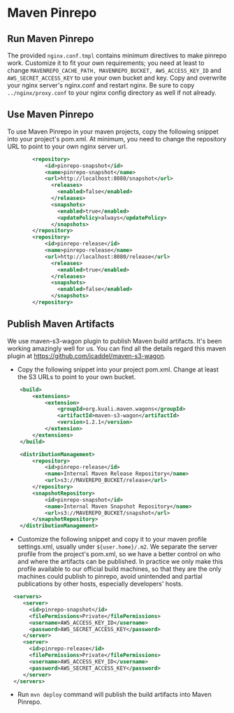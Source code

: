 # Maven Pinrepo

## Run Maven Pinrepo

The provided `nginx.conf.tmpl` contains minimum directives to make pinrepo work. Customize it to fit your own requirements; you need at least to change `MAVENREPO_CACHE_PATH, MAVENREPO_BUCKET, AWS_ACCESS_KEY_ID` and `AWS_SECRET_ACCESS_KEY` to use your own bucket and key. Copy and overwrite your nginx server's nginx.conf and restart nginx. Be sure to copy `../nginx/proxy.conf` to your nginx config directory as well if not already. 

## Use Maven Pinrepo

To use Maven Pinrepo in your maven projects, copy the following snippet into your project's pom.xml. At minimum, you need to change the repository URL to point to your own nginx server url. 

```xml
        <repository>
            <id>pinrepo-snapshot</id>
            <name>pinrepo-snapshot</name>
            <url>http://localhost:8080/snapshot</url>
              <releases>
                <enabled>false</enabled>
              </releases>
              <snapshots>
                <enabled>true</enabled>
                <updatePolicy>always</updatePolicy>
              </snapshots>
        </repository>
        <repository>
            <id>pinrepo-release</id>
            <name>pinrepo-release</name>
            <url>http://localhost:8080/release</url>
              <releases>
                <enabled>true</enabled>
              </releases>
              <snapshots>
                <enabled>false</enabled>
              </snapshots>
        </repository>
```


## Publish Maven Artifacts

We use maven-s3-wagon plugin to publish Maven build artifacts. It's been working amazingly well for us. You can find all the details regard this maven plugin at https://github.com/jcaddel/maven-s3-wagon. 

* Copy the following snippet into your project pom.xml. Change at least the S3 URLs to point to your own bucket.

```xml
    <build>
        <extensions>  
            <extension>
                <groupId>org.kuali.maven.wagons</groupId>
                <artifactId>maven-s3-wagon</artifactId>
                <version>1.2.1</version>
            </extension>
        </extensions>
    </build>

    <distributionManagement>
        <repository>
            <id>pinrepo-release</id>
            <name>Internal Maven Release Repository</name>
            <url>s3://MAVEREPO_BUCKET/release</url>
        </repository>
        <snapshotRepository>
            <id>pinrepo-snapshot</id>
            <name>Internal Maven Snapshot Repository</name>
            <url>s3://MAVEREPO_BUCKET/snapshot</url>
        </snapshotRepository>
    </distributionManagement>
```
* Customize the following snippet and copy it to your maven profile settings.xml, usually under `${user.home}/.m2`. We separate the server profile from the project's pom.xml, so we have a better control on who and where the artifacts can be published. In practice we only make this profile available to our official build machines, so that they are the only machines could publish to pinrepo, avoid unintended and partial publications by other hosts, especially developers' hosts.

```xml
  <servers>
     <server>  
       <id>pinrepo-snapshot</id>  
       <filePermissions>Private</filePermissions>
       <username>AWS_ACCESS_KEY_ID</username>  
       <password>AWS_SECRET_ACCESS_KEY</password>
     </server>  
     <server>  
       <id>pinrepo-release</id>  
       <filePermissions>Private</filePermissions>
       <username>AWS_ACCESS_KEY_ID</username>  
       <password>AWS_SECRET_ACCESS_KEY</password>
     </server>  
  </servers>
```

* Run `mvn deploy` command will publish the build artifacts into Maven Pinrepo.

